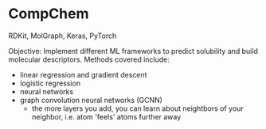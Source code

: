 # CompChem
RDKit, MolGraph, Keras, PyTorch

Objective: Implement different ML frameworks to predict solubility and build molecular descriptors. Methods covered include:
- linear regression and gradient descent
- logistic regression
- neural networks
- graph convolution neural networks (GCNN)
  - the more layers you add, you can learn about neightbors of your neighbor, i.e. atom 'feels' atoms further away
